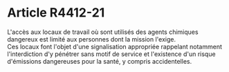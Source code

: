 # Article R4412-21

  
L'accès aux locaux de travail où sont utilisés des agents chimiques dangereux est limité aux personnes dont la mission l'exige.   
Ces locaux font l'objet d'une signalisation appropriée rappelant notamment l'interdiction d'y pénétrer sans motif de service et l'existence d'un risque d'émissions dangereuses pour la santé, y compris accidentelles.